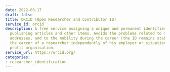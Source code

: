```yaml
---
date: 2022-03-17
draft: false
title: ORCID (Open Researcher and Contributor ID)
service_id: orcid
description: A free service assigning a unique and permanent identifier to researchers
  publishing articles and other items. Avoids the problems related to multiple email
  addresses, and to the mobility during the career (the ID remains stable all along
  the career of a researcher independently of his employer or situation). Not for
  profit organisation.
service_url: https://orcid.org/
categories:
- researcher_identification
---
```



